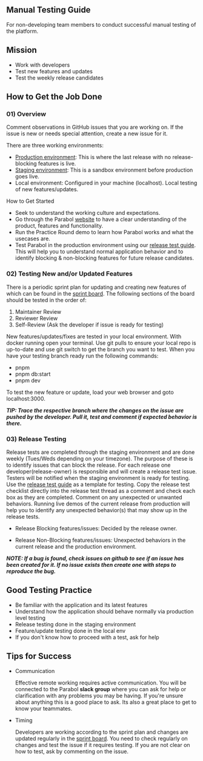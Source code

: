 ## Manual Testing Guide

For non-developing team members to conduct successful manual testing of the platform.

## Mission

- Work with developers
- Test new features and updates
- Test the weekly release candidates

## How to Get the Job Done

### 01) Overview

Comment observations in GitHub issues that you are working on. If the issue is new or needs special attention, create a new issue for it.

There are three working environments:

- [Production environment](https://action.parabol.co/): This is where the last release with no release-blocking features is live.
- [Staging environment](https://action.parabol.fun/): This is a sandbox environment before production goes live.
- Local environment: Configured in your machine (localhost). Local testing of new features/updates.

How to Get Started

- Seek to understand the working culture and expectations.
- Go through the Parabol [website](https://www.parabol.co/) to have a clear understanding of the product, features and functionality.
- Run the Practice Round demo to learn how Parabol works and what the usecases are.
- Test Parabol in the production environment using our [release test guide](https://github.com/ParabolInc/parabol/issues/6155#issue-1157867836). This will help you to understand normal application behavior and to identify blocking & non-blocking features for future release candidates.

### 02) Testing New and/or Updated Features

There is a periodic sprint plan for updating and creating new features of which can be found in the [sprint board](https://github.com/orgs/ParabolInc/projects/1). The following sections of the board should be tested in the order of:

1. Maintainer Review
2. Reviewer Review
3. Self-Review (Ask the developer if issue is ready for testing)

New features/updates/fixes are tested in your local environment. With docker running open your terminal. Use git pulls to ensure your local repo is up-to-date and use git switch to get the branch you want to test. When you have your testing branch ready run the following commands:

- pnpm
- pnpm db:start
- pnpm dev

To test the new feature or update, load your web browser and goto localhost:3000.

**_TIP: Trace the respective branch where the changes on the issue are pushed by the developer. Pull it, test and comment if expected behavior is there._**

### 03) Release Testing

Release tests are completed through the staging environment and are done weekly (Tues/Weds depending on your timezone). The purpose of these is to identify issues that can block the release. For each release one developer(release-owner) is responsible and will create a release test issue. Testers will be notified when the staging environment is ready for testing. Use the [release test guide](https://github.com/ParabolInc/parabol/issues/6155#issue-1157867836) as a template for testing. Copy the release test checklist directly into the release test thread as a comment and check each box as they are completed. Comment on any unexpected or unwanted behaviors. Running live demos of the current release from production will help you to identify any unexpected behavior(s) that may show up in the release tests.

- Release Blocking features/issues: Decided by the release owner.

- Release Non-Blocking features/issues: Unexpected behaviors in the current release and the production environment.

**_NOTE: If a bug is found, check issues on github to see if an issue has been created for it. If no issue exists then create one with steps to reproduce the bug._**

## Good Testing Practice

- Be familiar with the application and its latest features
- Understand how the application should behave normally via production level testing
- Release testing done in the staging environment
- Feature/update testing done in the local env
- If you don't know how to proceed with a test, ask for help

## Tips for Success

- Communication

  Effective remote working requires active communication. You will be connected to the Parabol **slack group** where you can ask for help or clarification with any problems you may be having. If you're unsure about anything this is a good place to ask. Its also a great place to get to know your teammates.

- Timing

  Developers are working according to the sprint plan and changes are updated regularly in the [sprint board](https://github.com/orgs/ParabolInc/projects/1). You need to check regularly on changes and test the issue if it requires testing. If you are not clear on how to test, ask by commenting on the issue.

